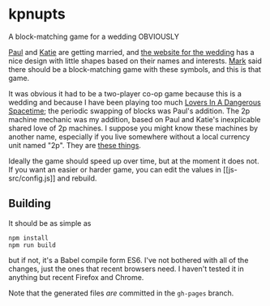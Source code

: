 # kpnupts
A block-matching game for a wedding OBVIOUSLY

[Paul](http://www.twitter.com/apaultaylor) and [Katie](http://www.katiesteckles.co.uk) are getting married, and [the website for the wedding](http://www.kpnupts.com) has a nice design with little shapes based on their names and interests. [Mark](http://markstaylor.uk/) said there should be a block-matching game with these symbols, and this is that game.

It was obvious it had to be a two-player co-op game because this is a wedding and because I have been playing too much [Lovers In A Dangerous Spacetime](http://www.loversinadangerousspacetime.com/); the periodic swapping of blocks was Paul's addition. The 2p machine mechanic was my addition, based on Paul and Katie's inexplicable shared love of 2p machines. I suppose you might know these machines by another name, especially if you live somewhere without a local currency unit named "2p". They are [these things](https://youtu.be/tdcVehd9NBI?t=38s).

Ideally the game should speed up over time, but at the moment it does not. If you want an easier or harder game, you can edit the values in [[js-src/config.js]] and rebuild.

## Building

It should be as simple as

    npm install
    npm run build

but if not, it's a Babel compile form ES6. I've not bothered with all of the changes, just the ones that recent browsers need. I haven't tested it in anything but recent Firefox and Chrome.

Note that the generated files *are* committed in the `gh-pages` branch.
